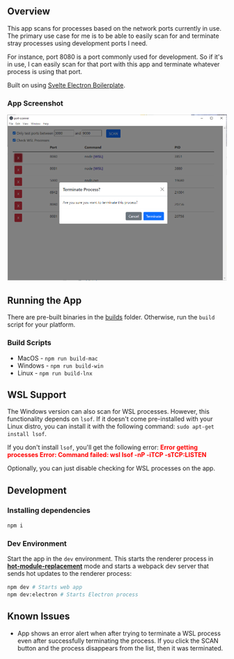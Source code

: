 ## Overview

This app scans for processes based on the network ports currently in use. The primary use case for me is to be able to easily scan for and terminate stray processes using development ports I need.

For instance, port 8080 is a port commonly used for development. So if it's in use, I can easily scan for that port with this app and terminate whatever process is using that port.

Built on using [Svelte Electron Boilerplate](https://github.com/ptkdev-boilerplate/svelte-electron-boilerplate).

### App Screenshot

![App Screenshot](docs/images/process-terminate-prompt.png)

## Running the App
There are pre-built binaries in the [builds](./builds) folder. Otherwise, run the `build` script for your platform.

### Build Scripts
- MacOS 	- `npm run build-mac`
- Windows 	- `npm run build-win`
- Linux 	- `npm run build-lnx`

## WSL Support
The Windows version can also scan for WSL processes. However, this functionality depends on `lsof`.
If it doesn't come pre-installed with your Linux distro, you can install it with the following command: `sudo apt-get install lsof`.

If you don't install `lsof`, you'll get the following error:
<span style="color:red; font-weight:bold">Error getting processes Error: Command failed: wsl lsof -nP -iTCP -sTCP:LISTEN</span>

Optionally, you can just disable checking for WSL processes on the app.

## Development

### Installing dependencies

```sh
npm i
```

### Dev Environment

Start the app in the `dev` environment. This starts the renderer process in [**hot-module-replacement**](https://webpack.js.org/guides/hmr-react/) mode and starts a webpack dev server that sends hot updates to the renderer process:

```sh
npm dev # Starts web app
npm dev:electron # Starts Electron process
```

## Known Issues
- App shows an error alert when after trying to terminate a WSL process even after successfully terminating the process.
  If you click the SCAN button and the process disappears from the list, then it was terminated.